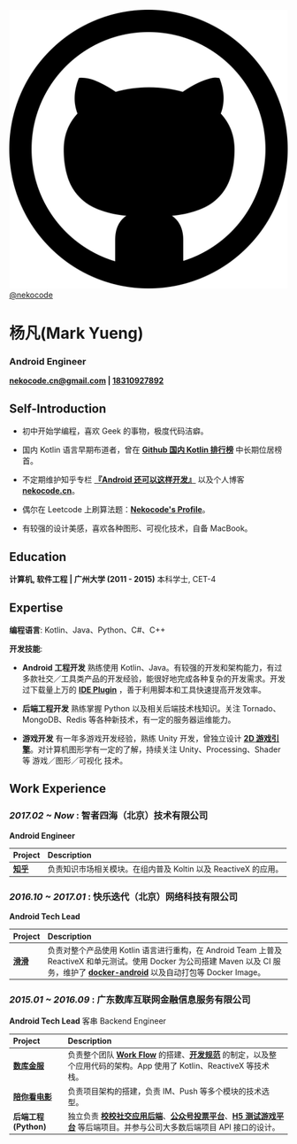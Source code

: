 [![github](logo-github.svg) @nekocode](http://github.com/nekocode)

# 杨凡(Mark Yueng)
### Android Engineer
**[nekocode.cn@gmail.com](mailto:nekocode.cn@gmail.com) | [18310927892](tel://18310927892)**

## Self-Introduction

- 初中开始学编程，喜欢 Geek 的事物，极度代码洁癖。

- 国内 Kotlin 语言早期布道者，曾在 **[Github 国内 Kotlin 排行榜](http://githuber.cn/search?location=&company=&language=Kotlin&keywords=&github_age=)** 中长期位居榜首。

- 不定期维护知乎专栏 **[『Android 还可以这样开发』](https://zhuanlan.zhihu.com/kotandroid)** 以及个人博客 **[nekocode.cn](http://nekocode.cn/)**。

- 偶尔在 Leetcode 上刷算法题：**[Nekocode's Profile](https://leetcode.com/nekocode/)**。

- 有较强的设计美感，喜欢各种图形、可视化技术，自备 MacBook。


## Education

**计算机, 软件工程 | 广州大学 (2011 - 2015)**
 本科学士, CET-4


## Expertise

**编程语言**: Kotlin、Java、Python、C#、C++

**开发技能**:

- **Android 工程开发**
  熟练使用 Kotlin、Java。有较强的开发和架构能力，有过多款社交／工具类产品的开发经验，能很好地完成各种复杂的开发需求。开发过下载量上万的 **[IDE Plugin](https://plugins.jetbrains.com/plugin/8086-parcelable-code-generator-for-kotlin-)** ，善于利用脚本和工具快速提高开发效率。

- **后端工程开发**
  熟练掌握 Python 以及相关后端技术栈知识。关注 Tornado、MongoDB、Redis 等各种新技术，有一定的服务器运维能力。

- **游戏开发**
  有一年多游戏开发经验，熟练 Unity 开发，曾独立设计 **[2D 游戏引擎](https://github.com/nekocode/FScript0.2)**。对计算机图形学有一定的了解，持续关注 Unity、Processing、Shader 等 游戏／图形／可视化 技术。


## Work Experience

### *2017.02 ~ Now* : 智者四海（北京）技术有限公司

**Android Engineer**

| Project | Description |
| :----- | :------------------------------------------------------------------------------------ |
| **[知乎](https://www.zhihu.com/app/)** | 负责知识市场相关模块。在组内普及 Koltin 以及 ReactiveX 的应用。 |


### *2016.10 ~ 2017.01* : 快乐迭代（北京）网络科技有限公司

**Android Tech Lead**

| Project | Description |
| :----- | :------------------------------------------------------------------------------------ |
| **[滑滑](http://sj.qq.com/myapp/detail.htm?apkName=com.happyiterating.huahua)** | 负责对整个产品使用 Kotlin 语言进行重构，在 Android Team 上普及 ReactiveX 和单元测试。使用 Docker 为公司搭建 Maven 以及 CI 服务，维护了 **[docker-android](https://github.com/nekocode/docker-android)** 以及自动打包等 Docker Image。 |

### *2015.01 ~ 2016.09* : 广东数库互联网金融信息服务有限公司

**Android Tech Lead** 客串 Backend Engineer

| Project | Description |
| :----- | :------------------------------------------------------------------------------------ |
| **[数库金服](http://www.skotc.cn/)** | 负责整个团队 **[Work Flow](https://zhuanlan.zhihu.com/p/21320023)** 的搭建、**[开发规范](https://github.com/nekocode/nekoblog/blob/master/AndroidDevGuideline.md)** 的制定，以及整个应用代码的架构。App 使用了 Kotlin、ReactiveX 等技术栈。 |
| **[陪你看电影](http://weiying.info/)** | 负责项目架构的搭建，负责 IM、Push 等多个模块的技术选型。 |
| **后端工程(Python)** | 独立负责 **[校校社交应用后端](http://nekocode.cn/doc/)**、**[公众号投票平台](https://github.com/nekocode/weixin_vote)**、**[H5 测试游戏平台](https://github.com/nekocode/wcmovie_test)** 等后端项目。并参与公司大多数后端项目 API 接口的设计。 |